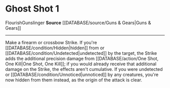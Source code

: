 ﻿---
actions: '[one-action]'
id: '917'
name: Ghost Shot
rarity: Common
source: '[[DATABASE/source/Guns & Gears|Guns & Gears]]'
trait:
- '[[DATABASE/trait/Flourish|Flourish]]'
- '[[DATABASE/trait/Gunslinger|Gunslinger]]'
type: Action

---
# Ghost Shot <span class="action-icon">1</span>

<span class="item-trait">Flourish</span><span class="item-trait">Gunslinger</span>
**Source** [[DATABASE/source/Guns & Gears|Guns & Gears]]

---
Make a firearm or crossbow Strike. If you're [[DATABASE/condition/Hidden|hidden]] from or [[DATABASE/condition/Undetected|undetected]] by the target, the Strike adds the additional precision damage from [[DATABASE/action/One Shot, One Kill|One Shot, One Kill]]; if you would already receive that additional damage on the Strike, the effects aren't cumulative. If you were undetected or [[DATABASE/condition/Unnoticed|unnoticed]] by any creatures, you're now hidden from them instead, as the origin of the attack is clear.
